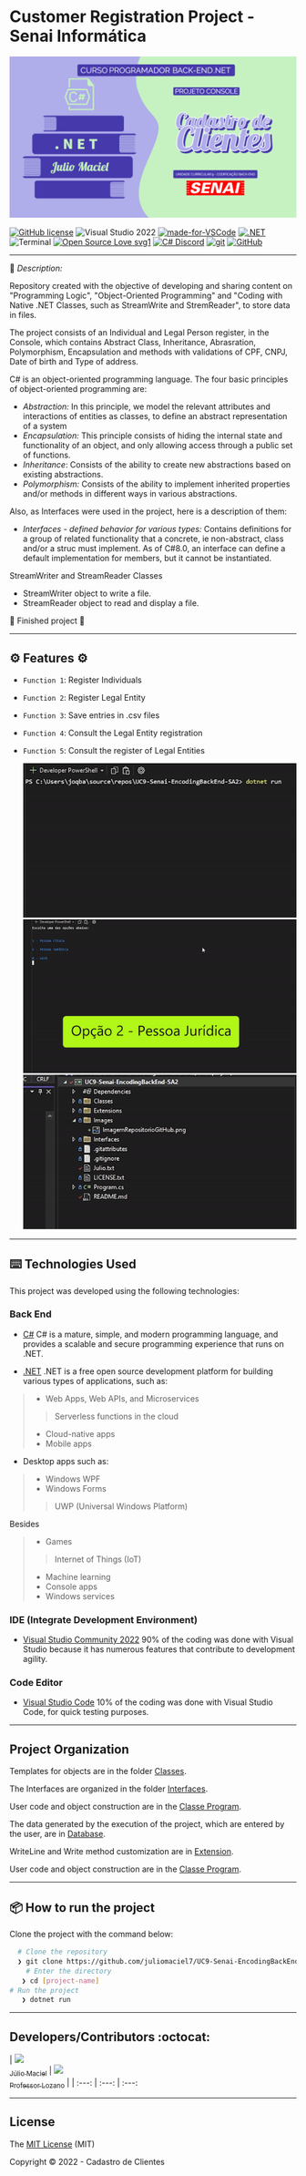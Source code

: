 # Customer Registration Project - Senai Informática

<img alt="Projeto Console" src="/Images/ImagemRepositorioGitHub.png">


[![GitHub license](https://img.shields.io/github/license/juliomaciel7/UC9-Senai-EncodingBackEnd-SA2)](https://github.com/juliomaciel7/UC9-Senai-EncodingBackEnd-SA2/blob/main/LICENSE.txt)
![Visual Studio 2022](https://badgen.net/badge/icon/visualstudio?icon=visualstudio&label)
[![made-for-VSCode](https://img.shields.io/badge/Made%20for-VSCode-1f425f.svg)](https://code.visualstudio.com/)
[![.NET](https://img.shields.io/badge/--512BD4?logo=.net&logoColor=ffffff)](https://dotnet.microsoft.com/)
![Terminal](https://badgen.net/badge/icon/terminal?icon=terminal&label)
[![Open Source Love svg1](https://badges.frapsoft.com/os/v1/open-source.svg?v=103)](https://github.com/ellerbrock/open-source-badges/)
[![C# Discord](https://badgen.net/discord/members/csharp)](https://discord.gg/csharp)
[![git](https://badgen.net/badge/icon/git?icon=git&label)](https://git-scm.com)
[![GitHub](https://badgen.net/badge/icon/github?icon=github&label)](https://github.com)

---
:rocket: *Description:*

Repository created with the objective of developing and sharing content on "Programming Logic", "Object-Oriented Programming" and "Coding with Native .NET Classes, such as StreamWrite and StremReader", to store data
in files.

The project consists of an Individual and Legal Person register, in the Console, which contains Abstract Class, Inheritance, Abrasration, Polymorphism, Encapsulation and methods with validations of CPF, CNPJ, Date of birth and Type of address.

C# is an object-oriented programming language. The four basic principles of object-oriented programming are:

+ *Abstraction:* In this principle, we model the relevant attributes and interactions of entities as classes, to define an abstract representation of a system
+ *Encapsulation:* This principle consists of hiding the internal state and functionality of an object, and only allowing access through a public set of functions.
+ *Inheritance*: Consists of the ability to create new abstractions based on existing abstractions.
+ *Polymorphism:* Consists of the ability to implement inherited properties and/or methods in different ways in various abstractions.

Also, as Interfaces were used in the project, here is a description of them:

+ *Interfaces - defined behavior for various types:* Contains definitions for a group of related functionality that a concrete, ie non-abstract, class and/or a struc must implement.
As of C#8.0, an interface can define a default implementation for members, but it cannot be instantiated.

StreamWriter and StreamReader Classes

+ StreamWriter object to write a file.
+ StreamReader object to read and display a file.

:construction: Finished project :construction:

---
## :gear: Features :gear:

- `Function 1`: Register Individuals
- `Function 2`: Register Legal Entity
- `Function 3`: Save entries in .csv files
- `Function 4`: Consult the Legal Entity registration
- `Function 5`: Consult the register of Legal Entities

  ![Alt text](/media/Parte1GifConsole.gif)
 ![Alt text](/media/Parte2GifConsole.gif)
 ![Alt text](/media/Parte3GifConsole.gif)
 

---
## :keyboard: Technologies Used

This project was developed using the following technologies:

### Back End

+ [C#](https://docs.microsoft.com/pt-br/dotnet/csharp/)
C# is a mature, simple, and modern programming language, and provides a scalable and secure programming experience that runs on .NET.

+ [.NET](https://docs.microsoft.com/pt-br/dotnet/)
.NET is a free open source development platform for building various types of applications, such as:
>+ Web Apps, Web APIs, and Microservices
>> Serverless functions in the cloud
>+ Cloud-native apps
>+ Mobile apps
+ Desktop apps such as:
>+ Windows WPF
>+ Windows Forms
>> UWP (Universal Windows Platform)


Besides
>+ Games
>> Internet of Things (IoT)
>+ Machine learning
>+ Console apps
>+ Windows services

### IDE (Integrate Development Environment)
+ [Visual Studio Community 2022](https://visualstudio.microsoft.com/en-us/vs/community/)
90% of the coding was done with Visual Studio because it has numerous features that contribute to development agility.

### Code Editor
+ [Visual Studio Code](https://code.visualstudio.com/)
10% of the coding was done with Visual Studio Code, for quick testing purposes.
---
## Project Organization


<p>Templates for objects are in the folder <a href="http://example.com/" title="Title">
Classes</a>.</p>
<p>The Interfaces are organized in the folder <a href="http://example.com/" title="Title">
Interfaces</a>.</p>
<p>User code and object construction are in the <a href="http://example.com/" title="Title">
Classe Program</a>.</p>
<p>The data generated by the execution of the project, which are entered by the user, are in  <a href="http://example.com/" title="Title">
Database</a>.</p>
<p>WriteLine and Write method customization are in <a href="http://example.com/" title="Title">
Extension</a>.</p>
<p>User code and object construction are in the <a href="http://example.com/" title="Title">
Classe Program</a>.</p>


---

## 📦️ How to run the project
Clone the project with the command below:
```bash
  # Clone the repository
  ❯ git clone https://github.com/juliomaciel7/UC9-Senai-EncodingBackEnd-SA2.git
	# Enter the directory
   ❯ cd [project-name]
# Run the project
   ❯ dotnet run
```
---

## Developers/Contributors :octocat:

| [<img src="https://avatars.githubusercontent.com/juliomaciel7" width= 115><br><sub>Júlio Maciel</sub>](https://github.com/juliomaciel7) |  [<img src="https://avatars.githubusercontent.com/professorlozano" width=115><br><sub>Professor Lozano</sub>](https://github.com/professorlozano) |
| :---: | :---: | :---:

---
## License

The [MIT License]() (MIT)

Copyright :copyright: 2022 - Cadastro de Clientes
